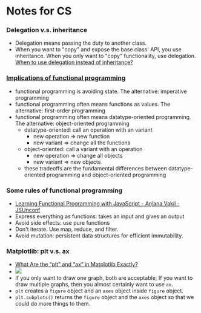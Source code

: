 # Notes for CS

### Delegation v.s. inheritance

 - Delegation means passing the duty to another class. 
 - When you want to "copy" and expose the base class' API, you use inheritance. When you only want to "copy" functionality, use delegation. [When to use delegation instead of inheritance?](https://stackoverflow.com/questions/832536/when-to-use-delegation-instead-of-inheritance)


### [Implications of functional programming](https://www.youtube.com/watch?v=wO83CH3MK9o&list=PLbdXd8eufjyW-EwjND9IqwI8rvpsfUgRZ&index=1) 
 - functional programming is avoiding state. The alternative: imperative programming
 - functional programming often means functions as values. The alternative: first-order programming
 - functional programming often means datatype-oriented programming. The alternative: object-oriented programming
   - datatype-oriented: call an operation with an variant
     - new operation => new function
     - new variant => change all the functions
   - object-oriented: call a variant with an operation
     - new operation => change all objects
     - new variant => new objects
   - these tradeoffs are the fundamental differences between datatype-oriented programming and object-oriented programming

### Some rules of functional programming
 - [Learning Functional Programming with JavaScript - Anjana Vakil - JSUnconf](https://www.youtube.com/watch?v=e-5obm1G_FY)
 - Express everything as functions: takes an input and gives an output
 - Avoid side effects: use pure functions
 - Don't iterate. Use map, reduce, and filter.
 - Avoid mutation: persistent data structures for efficient immutability.

### Matplotlib: plt v.s. ax
 - [What Are the “plt” and “ax” in Matplotlib Exactly?](https://towardsdatascience.com/what-are-the-plt-and-ax-in-matplotlib-exactly-d2cf4bf164a9)
 - ![](https://miro.medium.com/max/1338/1*zxvxtqmcl9rFVj5yN4pNjA.png)
 - If you only want to draw one graph, both are acceptable; If you want to draw multiple graphs, then you almost certainly want to use `ax`.
 - `plt` creates a `figure` object and an `axes` object inside `figure` object. 
 - `plt.subplots()` returns the `figure` object and the `axes` object so that we could do more things to them.